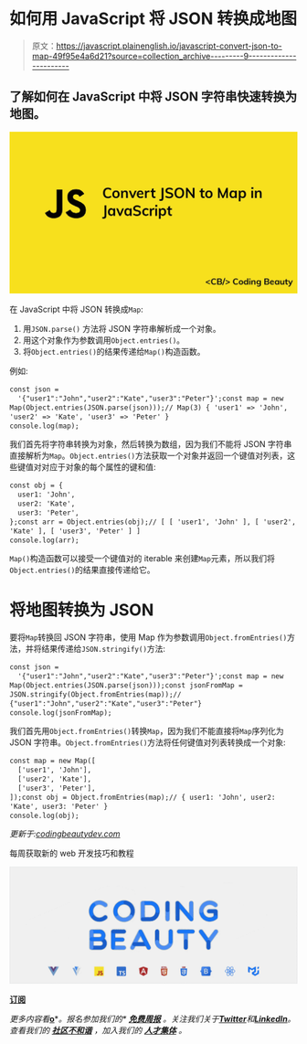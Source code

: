 # 如何用 JavaScript 将 JSON 转换成地图

> 原文：<https://javascript.plainenglish.io/javascript-convert-json-to-map-49f95e4a6d21?source=collection_archive---------9----------------------->

## 了解如何在 JavaScript 中将 JSON 字符串快速转换为地图。

![](img/945e8163ce29cdece9c7c5f19d48da09.png)

在 JavaScript 中将 JSON 转换成`Map`:

1.  用`JSON.parse()` 方法将 JSON 字符串解析成一个对象。
2.  用这个对象作为参数调用`Object.entries()`。
3.  将`Object.entries()`的结果传递给`Map()`构造函数。

例如:

```
const json =
  '{"user1":"John","user2":"Kate","user3":"Peter"}';const map = new Map(Object.entries(JSON.parse(json)));// Map(3) { 'user1' => 'John', 'user2' => 'Kate', 'user3' => 'Peter' }
console.log(map);
```

我们首先将字符串转换为对象，然后转换为数组，因为我们不能将 JSON 字符串直接解析为`Map`。`Object.entries()`方法获取一个对象并返回一个键值对列表，这些键值对对应于对象的每个属性的键和值:

```
const obj = {
  user1: 'John',
  user2: 'Kate',
  user3: 'Peter',
};const arr = Object.entries(obj);// [ [ 'user1', 'John' ], [ 'user2', 'Kate' ], [ 'user3', 'Peter' ] ]
console.log(arr);
```

`Map()`构造函数可以接受一个键值对的 iterable 来创建`Map`元素，所以我们将`Object.entries()`的结果直接传递给它。

# 将地图转换为 JSON

要将`Map`转换回 JSON 字符串，使用 Map 作为参数调用`Object.fromEntries()`方法，并将结果传递给`JSON.stringify()`方法:

```
const json =
  '{"user1":"John","user2":"Kate","user3":"Peter"}';const map = new Map(Object.entries(JSON.parse(json)));const jsonFromMap = JSON.stringify(Object.fromEntries(map));// {"user1":"John","user2":"Kate","user3":"Peter"}
console.log(jsonFromMap);
```

我们首先用`Object.fromEntries()`转换`Map`，因为我们不能直接将`Map`序列化为 JSON 字符串。`Object.fromEntries()`方法将任何键值对列表转换成一个对象:

```
const map = new Map([
  ['user1', 'John'],
  ['user2', 'Kate'],
  ['user3', 'Peter'],
]);const obj = Object.fromEntries(map);// { user1: 'John', user2: 'Kate', user3: 'Peter' }
console.log(obj);
```

*更新于:*[*codingbeautydev.com*](https://cbdev.link/d97dc9)

每周获取新的 web 开发技巧和教程

![](img/b8db4799ac3fa2b55b41c7ca714bdf64.png)

[**订阅**](https://codingbeautydev.com/newsletter)

*更多内容看*[**o**](https://plainenglish.io/)**。报名参加我们的* [***免费周报***](http://newsletter.plainenglish.io/) *。关注我们关于*[***Twitter***](https://twitter.com/inPlainEngHQ)*和*[***LinkedIn***](https://www.linkedin.com/company/inplainenglish/)*。查看我们的* [***社区不和谐***](https://discord.gg/GtDtUAvyhW) *，加入我们的* [***人才集体***](https://inplainenglish.pallet.com/talent/welcome) *。**